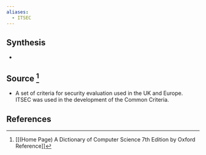 ```yaml
---
aliases:
  - ITSEC
---
```

## Synthesis
- 
## Source [^1]
- A set of criteria for security evaluation used in the UK and Europe. ITSEC was used in the development of the Common Criteria.
## References

[^1]: [[(Home Page) A Dictionary of Computer Science 7th Edition by Oxford Reference]]